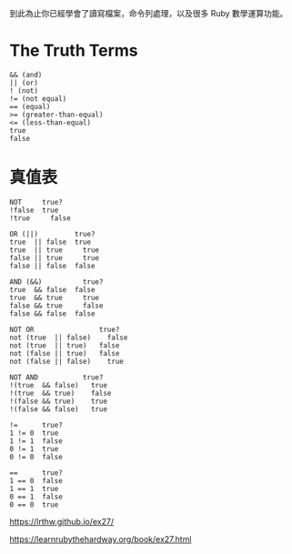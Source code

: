 到此為止你已經學會了讀寫檔案，命令列處理，以及很多 Ruby 數學運算功能。

# The Truth Terms

```
&& (and)
|| (or)
! (not)
!= (not equal)
== (equal)
>= (greater-than-equal)
<= (less-than-equal)
true
false
```

# 真值表
```
NOT	    true?
!false	true
!true	  false

OR (||)	        true?
true  || false	true
true  || true	  true
false || true	  true
false || false	false

AND (&&)	      true?
true  && false	false
true  && true	  true
false && true	  false
false && false	false

NOT OR	              true?
not (true  || false)	false
not (true  || true)	  false
not (false || true)	  false
not (false || false)	true

NOT AND	          true?
!(true  && false)	true
!(true  && true)	false
!(false && true)	true
!(false && false)	true

!=	    true?
1 != 0	true
1 != 1	false
0 != 1	true
0 != 0	false

==	    true?
1 == 0	false
1 == 1	true
0 == 1	false
0 == 0	true
```

https://lrthw.github.io/ex27/

https://learnrubythehardway.org/book/ex27.html
